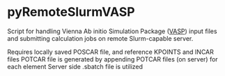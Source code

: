 # pyRemoteSlurmVASP

Script for handling Vienna Ab initio Simulation Package ([VASP](https://www.vasp.at)) input files and submitting calculation jobs on remote Slurm-capable server.

Requires locally saved POSCAR file, and reference KPOINTS and INCAR files
POTCAR file is generated by appending POTCAR files (on server) for each element
Server side .sbatch file is utilized